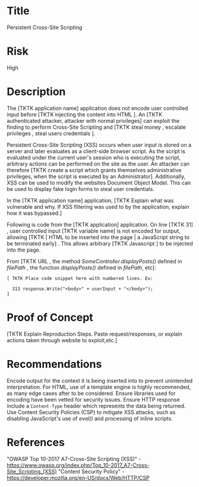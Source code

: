 # Title
Persistent Cross-Site Scripting

# Risk
High

# Description

The [TKTK application name] application does not encode user controlled input before  [TKTK injecting the content into HTML ]. An [TKTK authenticated attacker, attacker with normal privileges] can exploit the finding to perform Cross-Site Scripting and [TKTK steal money , escalate privileges , steal users credentials ].


Persistent Cross-Site Scripting (XSS) occurs when user input is stored on a server and later evaluates as a client-side browser script. As the script is evaluated under the current user's session who is executing the script, arbitrary actions can be performed on the site as the user. An attacker can therefore [TKTK create a script which grants themselves administrative privileges, when the script is executed by an Administrator]. Additionally, XSS can be used to modify the websites Document Object Model. This can be used to display fake login forms to steal user credentials.

In the [TKTK application name] application, [TKTK Explain what was vulnerable and why. If XSS filtering was used to by the application, explain how it was bypassed.]

Following is code from the [TKTK application] application. On line [TKTK 31] , user controlled input [TKTK variable name] is not encoded for output, allowing [TKTK | HTML to be inserted into the page | a JavaScript string to be terminated early] . This allows arbitrary [TKTK  Javascript ] to be injected into the page.

From [TKTK  URL , the method *SomeController.displayPosts()* defined in *filePath* , the function *displayPosts()* defined in *filePath*, etc]:
~~~
[ TKTK Place code snippet here with numbered lines. Ex:

  313 response.Write("<body>" + userInput + "</body>");
]

~~~

# Proof of Concept

[TKTK Explain Reproduction Steps. Paste request/responses, or explain actions taken through website to exploit,etc.]


# Recommendations

Encode output for the context it is being inserted into to prevent unintended interpretation. For HTML, use of a template engine is highly recommended, as many edge cases after to be considered. Ensure libraries used for encoding have been vetted for security issues. Ensure HTTP response include a `Content-Type` header which represents the data being returned. Use Content Security Policies (CSP) to mitigate XSS attacks, such as disabling JavaScript's use of *eval()* and processing of inline scripts.

# References

"OWASP Top 10-2017 A7-Cross-Site Scripting (XSS)" - https://www.owasp.org/index.php/Top_10-2017_A7-Cross-Site_Scripting_(XSS) 
"Content Security Policy" - https://developer.mozilla.org/en-US/docs/Web/HTTP/CSP
